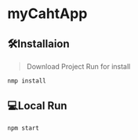 # myCahtApp

## 🛠Installaion

>Download Project
>Run for install

`nmp install`

## 💻Local Run

`npm start`
